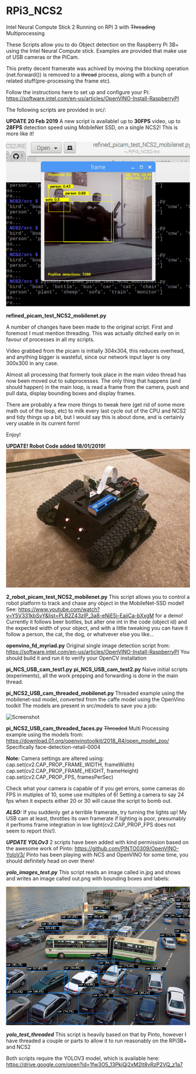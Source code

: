 # RPi3_NCS2
Intel Neural Compute Stick 2 Running on RPI 3 with ~~Threading~~ Multiprocessing

These Scripts allow you to do Object detection on the Raspberry Pi 3B+ using the Intel Neural Compute stick.
Examples are provided that make use of USB cameras or the PiCam.

This pretty decent framerate was achived by moving the blocking operation (net.forward()) is removed to a ~~thread~~ process, along with a bunch of related stuff(pre-processing the frame etc).

Follow the instructions here to set up and configure your Pi:
https://software.intel.com/en-us/articles/OpenVINO-Install-RaspberryPI

The following scripts are provided in src/:

**UPDATE 20 Feb 2019** 
A new script is available! up to **30FPS** video, up to **28FPS** detection speed using MobileNet SSD, on a single NCS2! This is more like it!


![Screenshot](media/warp-speed.png)


**refined_picam_test_NCS2_mobilenet.py**

A number of changes have been made to the original script.
First and foremost I must mention threading. This was actually ditched early on in favour of processes in all my scripts.

Video grabbed from the picam is initially 304x304, this reduces overhead, and anything bigger is wasteful, since our network input layer is ony 300x300 in any case.

Almost all processing that formerly took place in the main video thread has now been moved out to subprocesses. The only thing that happens (and should happen) in the main loop, is read a frame from the camera, push and pull data, display bounding boxes and display frames.

There are probably a few more things to tweak here (get rid of some more math out of the loop, etc) to milk every last cycle out of the CPU and NCS2 and tidy things up a bit, but I would say this is about done, and is certainly very usable in its current form!

Enjoy!



**UPDATE! Robot Code added 18/01/2019!**
![Screenshot](media/robot.jpg)

**2_robot_picam_test_NCS2_mobilenet.py**
This script allows you to control a robot platform to track and chase any object in the MobileNet-SSD model!
See: https://www.youtube.com/watch?v=Y5V331kbSvY&list=PLB2Z43zIP_3a8-eNjE5i-EajiCa-bXxgM for a demo!
Currently it follows beer bottles, but alter one int in the code (object id) and the expected width of your object, and with a little tweaking you can have it follow a person, the cat, the dog, or whatvever else you like...


**openvino_fd_myriad.py**
Original single image detection script from: https://software.intel.com/en-us/articles/OpenVINO-Install-RaspberryPI
You should build it and run it to verify your OpenCV installation

**pi_NCS_USB_cam_test1.py**
**pi_NCS_USB_cam_test2.py**
Naive initial scripts (experiments), all the work prepping and forwarding is done in the main thread.

**pi_NCS2_USB_cam_threaded_mobilenet.py**
Threaded example using the mobilenet-ssd model, converted from the caffe model using the OpenVino toolkit
The models are present in src/models to save you a job:

![Screenshot](media/mobilenetSSD.gif)

**pi_NCS2_USB_cam_threaded_faces.py**
~~Threaded~~ Multi Processing example using the models from: https://download.01.org/openvinotoolkit/2018_R4/open_model_zoo/
Specifically face-detection-retail-0004

**Note:**
Camera settings are altered using:
cap.set(cv2.CAP_PROP_FRAME_WIDTH, frameWidth)
cap.set(cv2.CAP_PROP_FRAME_HEIGHT, frameHeight)
cap.set(cv2.CAP_PROP_FPS, framesPerSec)

Check what your camera is capable of if you get errors, some cameras do FPS in mutiples of 10, some use multiples of 6!
Setting a camera to say 24 fps when it expects either 20 or 30 will cause the script to bomb out.

***ALSO:***
If you suddenly get a terrible framerate, try turning the lights up! My USB cam at least, throttles its own framerate if lighting is poor, presumably it perfroms frame integration in low light(cv2.CAP_PROP_FPS does not seem to report this!).


***UPDATE YOLOv3***
2 scripts have been added with kind permission based on the awesome work of Pinto: https://github.com/PINTO0309/OpenVINO-YoloV3/
Pinto has been playing with NCS and OpenVINO for some time, you should definitely head on over there!

***yolo_images_test.py***
This script reads an image called in.jpg and shows and writes an image called out.png with bounding boxes and labels:

![Screenshot](media/cars.png)

***yolo_test_threaded***
This script is heavily based on that by Pinto, however I have threaded a couple or parts to allow it to run reasonably on the RPi3B+ and NCS2

Both scripts require the YOLOV3 model, which is available here:
https://drive.google.com/open?id=1fw3O5_13PkjQj2xM2lt8vRzP2VQ_z1a7

